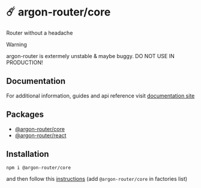 # ☄️ argon-router/core

Router without a headache

> [!WARNING]
> argon-router is extermely unstable & maybe buggy. DO NOT USE IN PRODUCTION!

## Documentation

For additional information, guides and api reference visit [documentation site](https://movpushmov.dev/argon-router/)

## Packages

- [@argon-router/core](https://www.npmjs.com/package/@argon-router/core)
- [@argon-router/react](https://www.npmjs.com/package/@argon-router/react)

## Installation

```
npm i @argon-router/core
```

and then follow this [instructions](https://effector.dev/en/api/effector/babel-plugin/#factories)
(add `@argon-router/core` in factories list)
